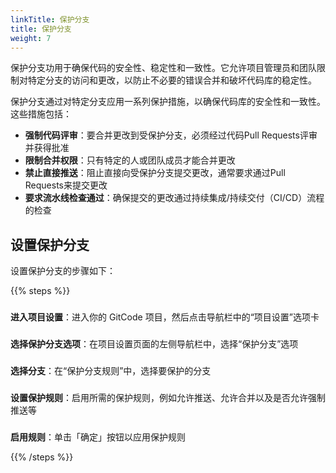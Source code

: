 ```yaml
---
linkTitle: 保护分支
title: 保护分支
weight: 7
---
```


保护分支功用于确保代码的安全性、稳定性和一致性。它允许项目管理员和团队限制对特定分支的访问和更改，以防止不必要的错误合并和破坏代码库的稳定性。

保护分支通过对特定分支应用一系列保护措施，以确保代码库的安全性和一致性。这些措施包括：

- **强制代码评审**：要合并更改到受保护分支，必须经过代码Pull Requests评审并获得批准
- **限制合并权限**：只有特定的人或团队成员才能合并更改
- **禁止直接推送**：阻止直接向受保护分支提交更改，通常要求通过Pull Requests来提交更改
- **要求流水线检查通过**：确保提交的更改通过持续集成/持续交付（CI/CD）流程的检查

## 设置保护分支

设置保护分支的步骤如下：


{{% steps %}}

###
**进入项目设置**：进入你的 GitCode 项目，然后点击导航栏中的“项目设置”选项卡

###
**选择保护分支选项**：在项目设置页面的左侧导航栏中，选择“保护分支”选项

###
**选择分支**：在“保护分支规则”中，选择要保护的分支

###
**设置保护规则**：启用所需的保护规则，例如允许推送、允许合并以及是否允许强制推送等

###
**启用规则**：单击「确定」按钮以应用保护规则

{{% /steps %}}